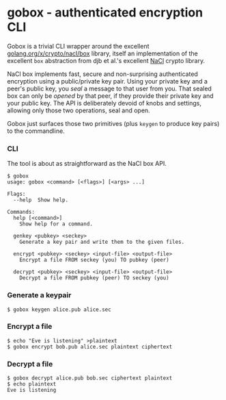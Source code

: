 # gobox - authenticated encryption CLI

Gobox is a trivial CLI wrapper around the excellent
[golang.org/x/crypto/nacl/box](https://godoc.org/golang.org/x/crypto/nacl/box)
library, itself an implementation of the excellent `box` abstraction
from djb et al.'s excellent [NaCl](http://nacl.cr.yp.to/) crypto
library.

NaCl box implements fast, secure and non-surprising authenticated
encryption using a public/private key pair. Using your private key and
a peer's public key, you _seal_ a message to that user from you. That
sealed box can only be _opened_ by that peer, if they provide their
private key and your public key. The API is deliberately devoid of
knobs and settings, allowing only those two operations, seal and open.

Gobox just surfaces those two primitives (plus `keygen` to produce key
pairs) to the commandline.

### CLI

The tool is about as straightforward as the NaCl box API.

```console
$ gobox
usage: gobox <command> [<flags>] [<args> ...]

Flags:
  --help  Show help.

Commands:
  help [<command>]
    Show help for a command.

  genkey <pubkey> <seckey>
    Generate a key pair and write them to the given files.

  encrypt <pubkey> <seckey> <input-file> <output-file>
    Encrypt a file FROM seckey (you) TO pubkey (peer)

  decrypt <pubkey> <seckey> <input-file> <output-file>
    Decrypt a file FROM pubkey (peer) TO seckey (you)
```

### Generate a keypair

```console
$ gobox keygen alice.pub alice.sec
```

### Encrypt a file

```console
$ echo "Eve is listening" >plaintext
$ gobox encrypt bob.pub alice.sec plaintext ciphertext
```

### Decrypt a file

```console
$ gobox decrypt alice.pub bob.sec ciphertext plaintext
$ echo plaintext
Eve is listening
```
